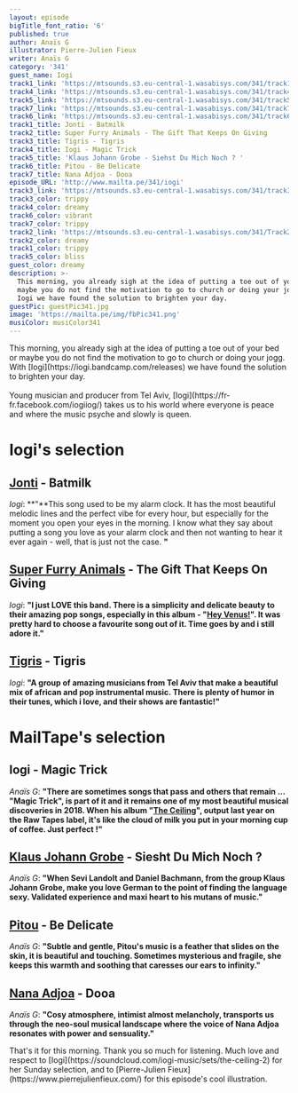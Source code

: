 ```yaml
---
layout: episode
bigTitle_font_ratio: '6'
published: true
author: Anaïs G
illustrator: Pierre-Julien Fieux
writer: Anaïs G
category: '341'
guest_name: Iogi
track1_link: 'https://mtsounds.s3.eu-central-1.wasabisys.com/341/track1.mp3'
track4_link: 'https://mtsounds.s3.eu-central-1.wasabisys.com/341/track4.mp3'
track5_link: 'https://mtsounds.s3.eu-central-1.wasabisys.com/341/track5.mp3'
track7_link: 'https://mtsounds.s3.eu-central-1.wasabisys.com/341/track7.mp3'
track6_link: 'https://mtsounds.s3.eu-central-1.wasabisys.com/341/track6.mp3'
track1_title: Jonti - Batmilk
track2_title: Super Furry Animals - The Gift That Keeps On Giving
track3_title: Tigris - Tigris
track4_title: Iogi - Magic Trick
track5_title: 'Klaus Johann Grobe - Siehst Du Mich Noch ? '
track6_title: Pitou - Be Delicate
track7_title: Nana Adjoa - Dooa
episode_URL: 'http://www.mailta.pe/341/iogi'
track3_link: 'https://mtsounds.s3.eu-central-1.wasabisys.com/341/track3.mp3'
track3_color: trippy
track4_color: dreamy
track6_color: vibrant
track7_color: trippy
track2_link: 'https://mtsounds.s3.eu-central-1.wasabisys.com/341/Track2.mp3'
track2_color: dreamy
track1_color: trippy
track5_color: bliss
guest_color: dreamy
description: >-
  This morning, you already sigh at the idea of putting a toe out of your bed or
  maybe you do not find the motivation to go to church or doing your jogg. With
  Iogi we have found the solution to brighten your day.
guestPic: guestPic341.jpg
image: 'https://mailta.pe/img/fbPic341.png'
musiColor: musiColor341
---
```



<p id="introduction">This morning, you already sigh at the idea of putting a toe out of your bed or maybe you do not find the motivation to go to church or doing your jogg. With [Iogi](https://iogi.bandcamp.com/releases) we have found the solution to brighten your day.
<br><br>
Young musician and producer from Tel Aviv, [Iogi](https://fr-fr.facebook.com/iogiiog/) takes us to his world where everyone is peace and where the music psyche and slowly is queen.</p>


# Iogi's selection

## [Jonti](https://soundcloud.com/jontidanimals) - Batmilk
_Iogi_: **"**This song used to be my alarm clock. It has the most beautiful melodic lines and the perfect vibe for every hour, but especially for the moment you open your eyes in the morning. I know what they say about putting a song you love as your alarm clock and then not wanting to hear it ever again - well, that is just not the case.  **"**

## [Super Furry Animals](http://www.superfurry.com/) - The Gift That Keeps On Giving
_Iogi_: **"**I just LOVE this band. There is a simplicity and delicate beauty to their amazing pop songs, especially in this album - "[Hey Venus!](https://en.wikipedia.org/wiki/Hey_Venus!)". It was pretty hard to choose a favourite song out of it. Time goes by and i still adore it.**"**

## [Tigris](https://soundcloud.com/tigrisband) - Tigris
_Iogi_: **"**A group of amazing musicians from Tel Aviv that make a beautiful mix of african and pop instrumental music. There is plenty of humor in their tunes, which i love, and their shows are fantastic!**"**


# MailTape's selection

## Iogi - Magic Trick
_Anaïs G_: **"**There are sometimes songs that pass and others that remain ... "Magic Trick", is part of it and it remains one of my most beautiful musical discoveries in 2018. When his album "[The Ceiling](https://iogi.bandcamp.com/releases)", output last year on the Raw Tapes label, it's like the cloud of milk you put in your morning cup of coffee. Just perfect !**"**

## [Klaus Johann Grobe](https://klausjohanngrobe.bandcamp.com/) - Siesht Du Mich Noch ? 
_Anaïs G_: **"**When Sevi Landolt and Daniel Bachmann, from the group Klaus Johann Grobe, make you love German to the point of finding the language sexy. Validated experience and maxi heart to his mutans of music.**"**

## [Pitou](http://www.pitoumusic.com/) - Be Delicate
_Anaïs G_: **"**Subtle and gentle, Pitou's music is a feather that slides on the skin, it is beautiful and touching. Sometimes mysterious and fragile, she keeps this warmth and soothing that caresses our ears to infinity.**"**

## [Nana Adjoa](https://soundcloud.com/nanaadjoamusic) - Dooa
_Anaïs G_: **"**Cosy atmosphere, intimist almost melancholy, transports us through the neo-soul musical landscape where the voice of Nana Adjoa resonates with power and sensuality.**"**


<p id="outroduction">That's it for this morning. Thank you so much for listening. Much love and respect to [Iogi](https://soundcloud.com/iogi-music/sets/the-ceiling-2) for her Sunday selection, and to [Pierre-Julien Fieux](https://www.pierrejulienfieux.com/) for this episode's cool illustration.</p>
